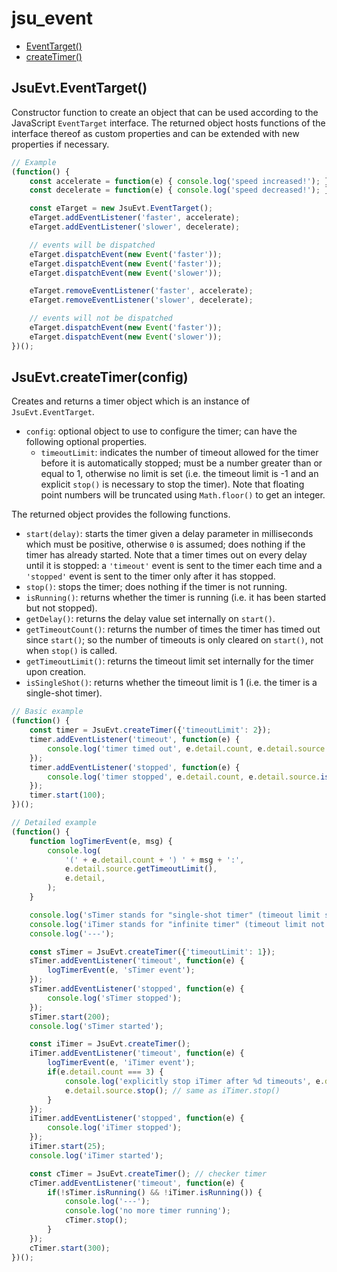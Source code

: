 # jsu_event

- [EventTarget()](#jsuevteventtarget)
- [createTimer()](#jsuevtcreatetimerconfig)

## JsuEvt.EventTarget()

Constructor function to create an object that can be used according to the
JavaScript `EventTarget` interface. The returned object hosts functions of the
interface thereof as custom properties and can be extended with new properties
if necessary.

```javascript
// Example
(function() {
    const accelerate = function(e) { console.log('speed increased!'); };
    const decelerate = function(e) { console.log('speed decreased!'); };

    const eTarget = new JsuEvt.EventTarget();
    eTarget.addEventListener('faster', accelerate);
    eTarget.addEventListener('slower', decelerate);

    // events will be dispatched
    eTarget.dispatchEvent(new Event('faster'));
    eTarget.dispatchEvent(new Event('faster'));
    eTarget.dispatchEvent(new Event('slower'));

    eTarget.removeEventListener('faster', accelerate);
    eTarget.removeEventListener('slower', decelerate);

    // events will not be dispatched
    eTarget.dispatchEvent(new Event('faster'));
    eTarget.dispatchEvent(new Event('slower'));
})();
```

## JsuEvt.createTimer(config)

Creates and returns a timer object which is an instance of `JsuEvt.EventTarget`.
- `config`: optional object to use to configure the timer; can have the
following optional properties.
    - `timeoutLimit`: indicates the number of timeout allowed for the timer
    before it is automatically stopped; must be a number greater than or equal
    to 1, otherwise no limit is set (i.e. the timeout limit is -1 and an
    explicit `stop()` is necessary to stop the timer). Note that floating point
    numbers will be truncated using `Math.floor()` to get an integer.

The returned object provides the following functions.
- `start(delay)`: starts the timer given a delay parameter in milliseconds which
must be positive, otherwise `0` is assumed; does nothing if the timer has
already started. Note that a timer times out on every delay until it is stopped:
a `'timeout'` event is sent to the timer each time and a `'stopped'` event is
sent to the timer only after it has stopped.
- `stop()`: stops the timer; does nothing if the timer is not running.
- `isRunning()`: returns whether the timer is running (i.e. it has been started
but not stopped).
- `getDelay()`: returns the delay value set internally on `start()`.
- `getTimeoutCount()`: returns the number of times the timer has timed out since
`start()`; so the number of timeouts is only cleared on `start()`, not when
`stop()` is called.
- `getTimeoutLimit()`: returns the timeout limit set internally for the timer
upon creation.
- `isSingleShot()`: returns whether the timeout limit is 1 (i.e. the timer is a
single-shot timer).

```javascript
// Basic example
(function() {
    const timer = JsuEvt.createTimer({'timeoutLimit': 2});
    timer.addEventListener('timeout', function(e) {
        console.log('timer timed out', e.detail.count, e.detail.source.isRunning());
    });
    timer.addEventListener('stopped', function(e) {
        console.log('timer stopped', e.detail.count, e.detail.source.isRunning());
    });
    timer.start(100);
})();
```

```javascript
// Detailed example
(function() {
    function logTimerEvent(e, msg) {
        console.log(
            '(' + e.detail.count + ') ' + msg + ':',
            e.detail.source.getTimeoutLimit(),
            e.detail,
        );
    }

    console.log('sTimer stands for "single-shot timer" (timeout limit set to 1)');
    console.log('iTimer stands for "infinite timer" (timeout limit not set)');
    console.log('---');

    const sTimer = JsuEvt.createTimer({'timeoutLimit': 1});
    sTimer.addEventListener('timeout', function(e) {
        logTimerEvent(e, 'sTimer event');
    });
    sTimer.addEventListener('stopped', function(e) {
        console.log('sTimer stopped');
    });
    sTimer.start(200);
    console.log('sTimer started');

    const iTimer = JsuEvt.createTimer();
    iTimer.addEventListener('timeout', function(e) {
        logTimerEvent(e, 'iTimer event');
        if(e.detail.count === 3) {
            console.log('explicitly stop iTimer after %d timeouts', e.detail.count);
            e.detail.source.stop(); // same as iTimer.stop()
        }
    });
    iTimer.addEventListener('stopped', function(e) {
        console.log('iTimer stopped');
    });
    iTimer.start(25);
    console.log('iTimer started');

    const cTimer = JsuEvt.createTimer(); // checker timer
    cTimer.addEventListener('timeout', function(e) {
        if(!sTimer.isRunning() && !iTimer.isRunning()) {
            console.log('---');
            console.log('no more timer running');
            cTimer.stop();
        }
    });
    cTimer.start(300);
})();
```
